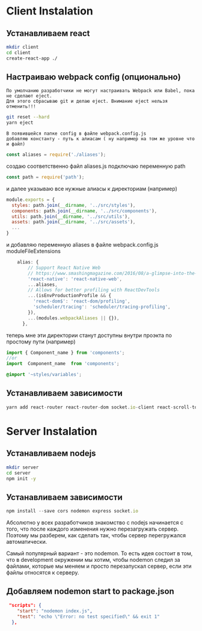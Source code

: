 # Client Instalation
  
## Устанавливаем react

```bash
mkdir client
cd client
create-react-app ./
```

## Настраиваю webpack config (опционально)
 
    По умолчанию разработчики не могут настраивать Webpack или Babel, пока не сделают eject.
    Для этого сбрасываю git и делаю eject. Внимание eject нельзя отменить!!!

 ```bash
git reset --hard
yarn eject
```   
    В появившейся папке config в файле webpack.config.js
    добавляю константу - путь к алиасам ( ну например на том же уровне что и файл)

```js
const aliases = require('./aliases');
```
   создаю соответственно файл aliases.js подключаю переменную path
```js
const path = require('path');
```
   и далее указываю все нужные алиасы к директориам (например) 
```js
module.exports = {
  styles: path.join(__dirname, '../src/styles'),
  components: path.join(__dirname, '../src/components'),
  utils: path.join(__dirname, '../src/utils'),
  assets: path.join(__dirname, '../src/assets'),
  ...
}
```   
  и добавляю переменную aliases в файле webpack.config.js moduleFileExtensions

```js
    alias: {
        // Support React Native Web
        // https://www.smashingmagazine.com/2016/08/a-glimpse-into-the-future-with-react-native-for-web/
        'react-native': 'react-native-web',
        ...aliases,
        // Allows for better profiling with ReactDevTools
        ...(isEnvProductionProfile && {
          'react-dom$': 'react-dom/profiling',
          'scheduler/tracing': 'scheduler/tracing-profiling',
        }),
        ...(modules.webpackAliases || {}),
      },
```

   теперь мне эти директории станут доступны внутри проэкта по простому пути (например)
```js
import { Component_name } from 'components';
//or
import  Component_name  from 'components';
```
```scss
@import '~styles/variables';
```

## Устанавливаем зависимости
```js
yarn add react-router react-router-dom socket.io-client react-scroll-to-bottom react-emoji query-string
```




# Server Instalation
  
  
## Устанавливаем nodejs

```bash
mkdir server
cd server
npm init -y
```

## Устанавливаем зависимости
```js
npm install --save cors nodemon express socket.io
```

Абсолютно у всех разработчиков знакомство с nodejs начинается с того, что после каждого изменения нужно перезагружать сервер. Поэтому мы разберем, как сделать так, чтобы сервер перегружался автоматически.

Самый популярный вариант - это nodemon. То есть идея состоит в том, что в development окружении мы хотим, чтобы nodemon следил за файлами, которые мы меняем и просто перезапускал сервер, если эти файлы относятся к серверу.

## Добавляем nodemon start to package.json

```json
 "scripts": {
    "start": "nodemon index.js",
    "test": "echo \"Error: no test specified\" && exit 1"
  },
```
